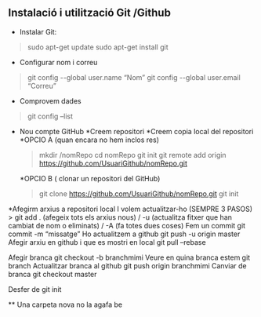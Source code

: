## Instalació i utilització Git /Github


* Instalar Git:
>sudo apt-get update
>sudo apt-get install git

* Configurar nom i correu 
>git config --global user.name “Nom”
>git config --global user.email “Correu”

* Comprovem dades
>git config –list

* Nou compte GitHub
	*Creem repositori
	*Creem copia local del repositori
	*OPCIO A (quan encara no hem inclos res) 
	>mkdir /nomRepo
	>cd nomRepo
	>git init 
	>git remote add origin https://github.com/UsuariGithub/nomRepo.git
	
	*OPCIO B ( clonar un repositori del GitHub)
	>git clone https://github.com/UsuariGithub/nomRepo.git
	>git init 

*Afegirm arxius a repositori local I volem actualitzar-ho (SEMPRE 3 PASOS)
	> git add .  (afegeix tots els arxius nous)  /   -u (actualitza fitxer que han cambiat de nom o eliminats) / -A  (fa totes dues coses)
	Fem un commit
		git commit -m “missatge”
	Ho actualitzem a github
		git push -u origin master
Afegir arxiu en github i que es mostri en local
git pull –rebase

Afegir branca 
 	git checkout -b branchmimi 
Veure en quina branca estem
	 git branch
Actualitzar branca al github
	 git push origin branchmimi
Canviar de branca 
	git checkout master


Desfer de git init

** Una carpeta nova no la agafa be 
